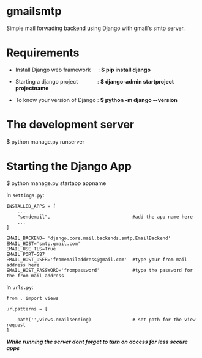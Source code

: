 # gmailsmtp
Simple mail forwading backend using Django with gmail's smtp server.



# Requirements

* Install Django web framework  &nbsp; &nbsp; : **$ pip install django**

* Starting a django project &nbsp; &nbsp; &nbsp; &nbsp; &nbsp; &nbsp;   : **$ django-admin startproject projectname**

* To know your version of Django : **$ python -m django --version**

# The development server 

$ python manage.py runserver

# Starting the Django App

$ python manage.py startapp appname


In ``settings.py``:



    INSTALLED_APPS = [
        ...
        "sendemail",                              #add the app name here
        ...
    ]
    
    EMAIL_BACKEND= 'django.core.mail.backends.smtp.EmailBackend'
    EMAIL_HOST='smtp.gmail.com'
    EMAIL_USE_TLS=True
    EMAIL_PORT=587
    EMAIL_HOST_USER='fromemailaddress@gmail.com'  #type your from mail address here
    EMAIL_HOST_PASSWORD='frompassword'            #type the password for the from mail address
    
 In ``urls.py``:

    
    
    from . import views
    
    urlpatterns = [
    
        path('',views.emailsending)               # set path for the view request
    ]   
    
***While running the server dont forget to turn on access for less secure apps***



